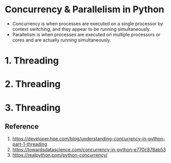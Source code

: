# Concurrency & Parallelism in Python

- Concurrency is when processes are executed on a single processor by context switching, and they appear to be running simultaneously. 
- Parallelism is when processes are executed on multiple processors or cores and are actually running simultaneously.

# 1. Threading

# 2. Threading

# 3. Threading

## Reference
1. https://developer.hpe.com/blog/understanding-concurrency-in-python-part-1-threading
2. https://towardsdatascience.com/concurrency-in-python-e770c878ab53
3. https://realpython.com/python-concurrency/
